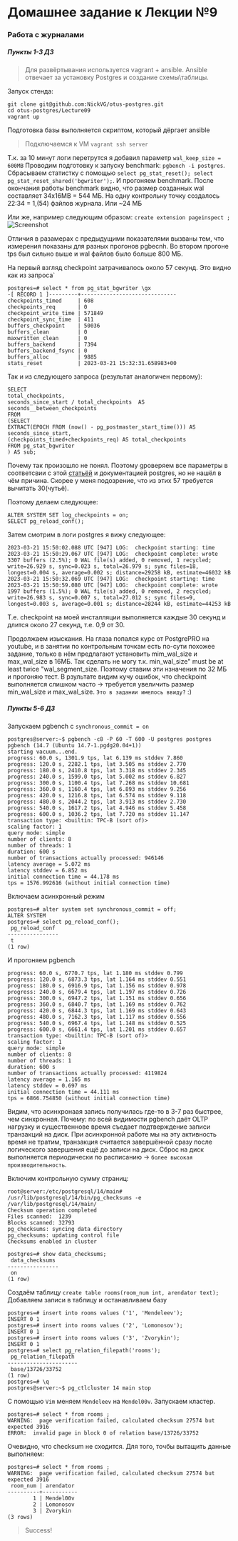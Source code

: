 # Домашнее задание к Лекции №9 
### Работа с журналами

##### Пункты 1-3 ДЗ
> Для развёртывания используется vagrant + ansible. Ansible отвечает за установку Postgres и создание схемы\таблицы.

Запуск стенда:
```
git clone git@github.com:NickVG/otus-postgres.git
cd otus-postgres/Lecture09
vagrant up
```
Подготовка базы выполняется скриптом, который дёргает ansible

> Подключаемся к VM `vagrant ssh server`

Т.к. за 10 минут логи перетрутся я добавил параметр `wal_keep_size = 600MB`
Проводим подготовку к запуску benchmark: `pgbench -i postgres`. Сбрасываем статистку с помощью `select pg_stat_reset(); select pg_stat_reset_shared('bgwriter');`. И прогоняем benchmark. После окончания работы  benchmark видно, что размер созданных wal составляет 34x16MB = 544 МБ.
На одну контрольну точку создалось 22:34 = 1,(54) файлов журнала. Или ~24 МБ

Или же, например следующим образом:
```create extension pageinspect ;```
![Screenshot](./pictures/01-size_calc_lsn.png "подсчёт размера журналов с помощью log sequence number")

Отличия в разамерах с предыдущими показателями вызваны тем, что измерения показаны для разных прогонов pgbecnh. Во втором прогоне tps был сильно выше и wal файлов было больше 800 МБ.

На первый взгляд checkpoint затрачивалось около 57 секунд. Это видно как из запроса`

```
postgres=# select * from pg_stat_bgwriter \gx
-[ RECORD 1 ]---------+------------------------------
checkpoints_timed     | 608
checkpoints_req       | 0
checkpoint_write_time | 571849
checkpoint_sync_time  | 411
buffers_checkpoint    | 50036
buffers_clean         | 0
maxwritten_clean      | 0
buffers_backend       | 7394
buffers_backend_fsync | 0
buffers_alloc         | 9885
stats_reset           | 2023-03-21 15:32:31.658983+00
```

Так и из следующего запроса (результат аналогичен первому):

```
SELECT
total_checkpoints,
seconds_since_start / total_checkpoints  AS seconds__between_checkpoints
FROM
(SELECT
EXTRACT(EPOCH FROM (now() - pg_postmaster_start_time())) AS seconds_since_start,
(checkpoints_timed+checkpoints_req) AS total_checkpoints
FROM pg_stat_bgwriter
) AS sub;
```

Почему так произошло не понял. Поэтому gроверяем все параметры в соответсвии с этой [статьёй](https://habr.com/ru/company/postgrespro/blog/460423/) и документацией postgres, но не нашёл в чём причина. Скорее у меня подозрение, что из этих 57 требуется вычитать 30(чутьё). 

Поэтому делаем следующее:

```
ALTER SYSTEM SET log_checkpoints = on;
SELECT pg_reload_conf();
```

Затем смотрим в логи postgres я вижу следующее: 

```
2023-03-21 15:50:02.088 UTC [947] LOG:  checkpoint starting: time
2023-03-21 15:50:29.067 UTC [947] LOG:  checkpoint complete: wrote 3307 buffers (2.5%); 0 WAL file(s) added, 0 removed, 1 recycled; write=26.929 s, sync=0.023 s, total=26.979 s; sync files=18, longest=0.004 s, average=0.002 s; distance=29258 kB, estimate=46032 kB
2023-03-21 15:50:32.069 UTC [947] LOG:  checkpoint starting: time
2023-03-21 15:50:59.080 UTC [947] LOG:  checkpoint complete: wrote 1997 buffers (1.5%); 0 WAL file(s) added, 0 removed, 2 recycled; write=26.983 s, sync=0.007 s, total=27.012 s; sync files=9, longest=0.003 s, average=0.001 s; distance=28244 kB, estimate=44253 kB
```

Т.е. checkpoint на моей инсталляции выполняется каждые 30 секунд и длится около 27 секунд, т.е. 0,9 от 30.

Продолжаем изыскания. На глаза попался курс от PostgrePRO на youtube, и в занятии по контрольным точкам есть по-сути похожее задание, только в нём предлагают установить mim_wal_size и max_wal_size в 16МБ. Так сделать не могу т.к. min_wal_size" must be at least twice "wal_segment_size. Поэтому ставим эти нзначения по 32 МБ и прогоняю тест. В рзультате видим кучу ошибок, что checkpoint выполняется слишком часто -> требуется увеличить размер min_wal_size и max_wal_size. `Это в задании имелось ввиду?` :)

##### Пункты 5-6 ДЗ

Запускаем pgbench с `synchronous_commit = on`

```
postgres@server:~$ pgbench -c8 -P 60 -T 600 -U postgres postgres
pgbench (14.7 (Ubuntu 14.7-1.pgdg20.04+1))
starting vacuum...end.
progress: 60.0 s, 1301.9 tps, lat 6.139 ms stddev 7.860
progress: 120.0 s, 2282.1 tps, lat 3.505 ms stddev 2.770
progress: 180.0 s, 2410.8 tps, lat 3.318 ms stddev 2.345
progress: 240.0 s, 1599.0 tps, lat 5.002 ms stddev 6.827
progress: 300.0 s, 1100.4 tps, lat 7.268 ms stddev 10.681
progress: 360.0 s, 1160.4 tps, lat 6.893 ms stddev 9.256
progress: 420.0 s, 1216.8 tps, lat 6.574 ms stddev 9.118
progress: 480.0 s, 2044.2 tps, lat 3.913 ms stddev 2.730
progress: 540.0 s, 1617.2 tps, lat 4.946 ms stddev 5.458
progress: 600.0 s, 1036.2 tps, lat 7.720 ms stddev 11.147
transaction type: <builtin: TPC-B (sort of)>
scaling factor: 1
query mode: simple
number of clients: 8
number of threads: 1
duration: 600 s
number of transactions actually processed: 946146
latency average = 5.072 ms
latency stddev = 6.852 ms
initial connection time = 44.178 ms
tps = 1576.992616 (without initial connection time)
```

Включаем асинхронный режим

```
postgres=# alter system set synchronous_commit = off;
ALTER SYSTEM
postgres=# select pg_reload_conf();
 pg_reload_conf 
----------------
 t
(1 row)
```

И прогоняем pgbench 

```
progress: 60.0 s, 6770.7 tps, lat 1.180 ms stddev 0.799
progress: 120.0 s, 6873.3 tps, lat 1.164 ms stddev 0.551
progress: 180.0 s, 6916.9 tps, lat 1.156 ms stddev 0.978
progress: 240.0 s, 6679.4 tps, lat 1.197 ms stddev 0.726
progress: 300.0 s, 6947.2 tps, lat 1.151 ms stddev 0.656
progress: 360.0 s, 6840.7 tps, lat 1.169 ms stddev 0.762
progress: 420.0 s, 6844.3 tps, lat 1.169 ms stddev 0.643
progress: 480.0 s, 7162.3 tps, lat 1.117 ms stddev 0.556
progress: 540.0 s, 6967.4 tps, lat 1.148 ms stddev 0.525
progress: 600.0 s, 6661.4 tps, lat 1.201 ms stddev 0.657
transaction type: <builtin: TPC-B (sort of)>
scaling factor: 1
query mode: simple
number of clients: 8
number of threads: 1
duration: 600 s
number of transactions actually processed: 4119824
latency average = 1.165 ms
latency stddev = 0.697 ms
initial connection time = 44.111 ms
tps = 6866.754850 (without initial connection time)
```

Видим, что асинхронаая запись получилась где-то в 3-7 раз быстрее, чем синхронная. Почему: по всей видимости pgbench даёт OLTP нагрузку и существеннове время съедает подтверждение записи транзакций на диск. При асинхронной работе мы на эту активность время не тратим, транзакция считается завершённой сразу после логического завершения ещё до записи на диск. Сброс на диск выполняется периодически по расписанию -> `более высокая производительность`.


Включим контрольную сумму страниц: 
```
root@server:/etc/postgresql/14/main# /usr/lib/postgresql/14/bin/pg_checksums -e /var/lib/postgresql/14/main/
Checksum operation completed
Files scanned:  1239
Blocks scanned: 32793
pg_checksums: syncing data directory
pg_checksums: updating control file
Checksums enabled in cluster
```
```
postgres=# show data_checksums;
 data_checksums 
----------------
 on
(1 row)
```

Создаём таблицу
`create table rooms(room_num int, arendator text);`
Добавляем записи в таблицу и останавливаем базу
```
postgres=# insert into rooms values ('1', 'Mendeleev');
INSERT 0 1
postgres=# insert into rooms values ('2', 'Lomonosov');
INSERT 0 1
postgres=# insert into rooms values ('3', 'Zvorykin');
INSERT 0 1
postgres=# select pg_relation_filepath('rooms');
 pg_relation_filepath 
----------------------
 base/13726/33752
(1 row)
postgres=# \q
postgres@server:~$ pg_ctlcluster 14 main stop
```

С помощью  `Vim` меняем `Mendeleev` на `Mendel00v`. Запускаем кластер.

```
postgres=# select * from rooms ;
WARNING:  page verification failed, calculated checksum 27574 but expected 3916
ERROR:  invalid page in block 0 of relation base/13726/33752
```

Очевидно, что checksum не сходится. Для того, точбы вытащить данные выполняем:

```
postgres=# select * from rooms ;
WARNING:  page verification failed, calculated checksum 27574 but expected 3916
 room_num | arendator 
----------+-----------
        1 | Mendel00v
        2 | Lomonosov
        3 | Zvorykin
(3 rows)
```
> Success!
